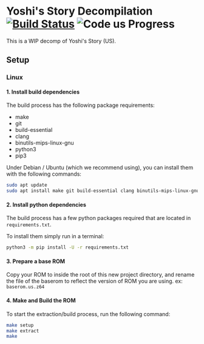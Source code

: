 # Yoshi's Story Decompilation [![Build Status]][actions] ![Code us Progress]

[Build Status]: <https://github.com/decompals/yoshis-story/actions/workflows/ci.yml/badge.svg>
[actions]: <https://github.com/decompals/yoshis-story/actions/workflows/ci.yml>
[Code us Progress]: https://img.shields.io/endpoint?label=Code%20us&url=https%3A%2F%2Fprogress.deco.mp%2Fdata%yoshis-story%2Fus%2Fcode%2F%3Fmode%3Dshield%26measure%3Dall

This is a WIP decomp of Yoshi's Story (US).

## Setup

### Linux

#### 1. Install build dependencies

The build process has the following package requirements:

* make
* git
* build-essential
* clang
* binutils-mips-linux-gnu
* python3
* pip3

Under Debian / Ubuntu (which we recommend using), you can install them with the following commands:

```bash
sudo apt update
sudo apt install make git build-essential clang binutils-mips-linux-gnu python3 python3-pip
```

#### 2. Install python dependencies

The build process has a few python packages required that are located in `requirements.txt`.

To install them simply run in a terminal:

```bash
python3 -m pip install -U -r requirements.txt
```

#### 3. Prepare a base ROM

Copy your ROM to inside the root of this new project directory, and rename the file of the baserom to reflect the version of ROM you are using. ex: `baserom.us.z64`

#### 4. Make and Build the ROM

To start the extraction/build process, run the following command:

```bash
make setup
make extract
make
```
